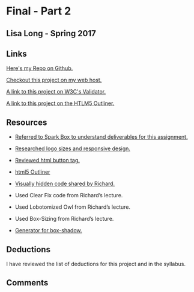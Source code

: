 # Final - Part 2

## Lisa Long - Spring 2017

## Links
[Here's my Repo on Github.]()

[Checkout this project on my web host.]()

[A link to this project on W3C's Validator.]()

[A link to this project on the HTLM5 Outliner.]()

## Resources

* [Referred to Spark Box to understand deliverables for this assignment.](http://sparkbox.github.io/style-prototype/)

* [Researched logo sizes and responsive design. ](http://www.thelogofactory.com/ultimate-guide-to-resolution-logos/)

* [Reviewed html button tag.](https://www.w3schools.com/tags/tag_button.asp)

* [html5 Outliner](https://gsnedders.html5.org/outliner/)

* [Visually hidden code shared by Richard.](https://github.com/h5bp/html5-boilerplate/blob/master/src/css/main.css#L107-L169)

* Used Clear Fix code from Richard’s lecture.

* Used Lobotomized Owl from Richard’s lecture.

* Used Box-Sizing from Richard’s lecture.

* [Generator for box-shadow.](https://css3gen.com/wp-content/cache/all/box-shadow//index.html)

## Deductions
I have reviewed the list of deductions for this project and in the syllabus.

## Comments
